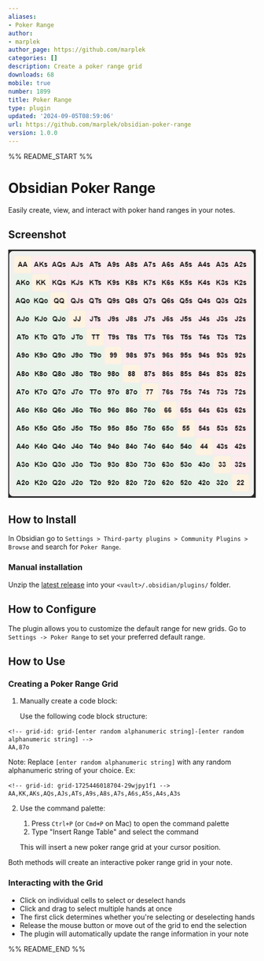 ```yaml
---
aliases:
- Poker Range
author:
- marplek
author_page: https://github.com/marplek
categories: []
description: Create a poker range grid
downloads: 68
mobile: true
number: 1899
title: Poker Range
type: plugin
updated: '2024-09-05T08:59:06'
url: https://github.com/marplek/obsidian-poker-range
version: 1.0.0
---
```


%% README_START %%

# Obsidian Poker Range

Easily create, view, and interact with poker hand ranges in your notes.

## Screenshot

![Poker Range Grid](https://raw.githubusercontent.com/marplek/obsidian-poker-range/HEAD/image/poker-range-grid.gif)

## How to Install

In Obsidian go to `Settings > Third-party plugins > Community Plugins > Browse` and search for `Poker Range`.

### Manual installation

Unzip the [latest release](https://github.com/marplek/obsidian-poker-range/releases/latest) into your `<vault>/.obsidian/plugins/` folder.

## How to Configure

The plugin allows you to customize the default range for new grids. Go to `Settings -> Poker Range` to set your preferred default range.

## How to Use

### Creating a Poker Range Grid

1. Manually create a code block:

    Use the following code block structure:

```poker-range
<!-- grid-id: grid-[enter random alphanumeric string]-[enter random alphanumeric string] -->
AA,87o
```

Note: Replace `[enter random alphanumeric string]` with any random alphanumeric string of your choice.
Ex:

```poker-range
<!-- grid-id: grid-1725446018704-29wjpy1f1 -->
AA,KK,AKs,AQs,AJs,ATs,A9s,A8s,A7s,A6s,A5s,A4s,A3s
```

2. Use the command palette:

    1. Press `Ctrl+P` (or `Cmd+P` on Mac) to open the command palette
    2. Type "Insert Range Table" and select the command

    This will insert a new poker range grid at your cursor position.

Both methods will create an interactive poker range grid in your note.

### Interacting with the Grid

-   Click on individual cells to select or deselect hands
-   Click and drag to select multiple hands at once
-   The first click determines whether you're selecting or deselecting hands
-   Release the mouse button or move out of the grid to end the selection
-   The plugin will automatically update the range information in your note


%% README_END %%